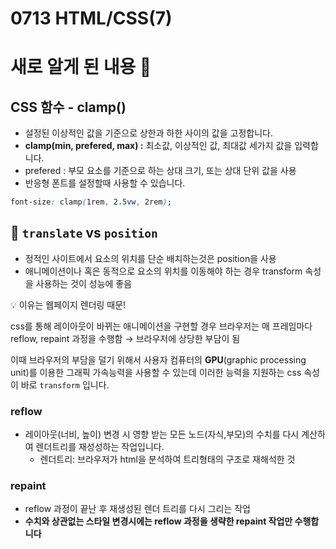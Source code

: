 # 0713 HTML/CSS(7)

# 새로 알게 된 내용 🧐

## CSS 함수 - clamp()

- 설정된 이상적인 값을 기준으로 상한과 하한 사이의 값을 고정합니다.
- **clamp(min, prefered, max) :** 최소값, 이상적인 값, 최대값 세가지 값을 입력합니다.
- prefered : 부모 요소를 기준으로 하는 상대 크기, 또는 상대 단위 값을 사용
- 반응형 폰트를 설정할때 사용할 수 있습니다.

```css
font-size: clamp(1rem, 2.5vw, 2rem);
```

## 🤔 `translate` vs `position`

- 정적인 사이트에서 요소의 위치를 단순 배치하는것은 position을 사용
- 애니메이션이나 혹은 동적으로 요소의 위치를 이동해야 하는 경우 transform 속성을 사용하는 것이 성능에 좋음

<aside>
💡 이유는 웹페이지 렌더링 때문!

css를 통해 레이아웃이 바뀌는 애니메이션을 구현할 경우 브라우저는 매 프레임마다 reflow, repaint 과정을 수행함 → 브라우저에 상당한 부담이 됨

이때 브라우저의 부담을 덜기 위해서 사용자 컴퓨터의 **GPU**(graphic processing unit)를 이용한 그래픽 가속능력을 사용할 수 있는데 이러한 능력을 지원하는 css 속성이 바로 `transform` 입니다. 

</aside>

### reflow

- 레이아웃(너비, 높이) 변경 시 영향 받는 모든 노드(자식,부모)의 수치를 다시 계산하여 렌더트리를 재성성하는 작업입니다.
    - 렌더트리:  브라우저가 html을 분석하여 트리형태의 구조로 재해석한 것

### repaint

- reflow 과정이 끝난 후 재생성된 렌더 트리를 다시 그리는 작업
- **수치와 상관없는 스타일 변경시에는 reflow 과정을 생략한 repaint 작업만 수행합니다**
